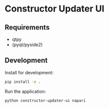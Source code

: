 # Constructor Updater UI

## Requirements

- qtpy
- (pyqt/pyside2)

## Development

Install for development:

```bash
pip install -e .
```

Run the application:

```bash
python constructor-updater-ui napari
```

